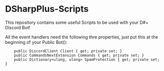 # DSharpPlus-Scripts

This repository contains some useful Scripts to be used with your D#+ Discord Bot!

All the event handlers need the following thre properties, just put this at the beginning of your Public Bot():

        public DiscordClient Client { get; private set; }
        public CommandsNextExtension Commands { get; private set; }
        public Dictionary<ulong, ulong> SpamProtection { get; private set; }

